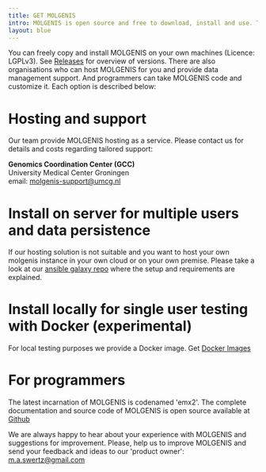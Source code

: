 ```yaml
---
title: GET MOLGENIS
intro: MOLGENIS is open source and free to download, install and use. There are also hosting services if you don't want to install and maintain yourself.
layout: blue
---
```


You can freely copy and install MOLGENIS on your own machines (Licence: LGPLv3). See [Releases](https://github.com/molgenis/molgenis/releases) for overview of versions. There are also organisations who can host MOLGENIS for you and provide data management support. And programmers can take MOLGENIS code and customize it. Each option is described below:

# Hosting and support
Our team provide MOLGENIS hosting as a service. Please contact us for details and costs regarding tailored support:

**Genomics Coordination Center (GCC)**  
University Medical Center Groningen  
email: <molgenis-support@umcg.nl>  


# Install on server for multiple users and data persistence

If our hosting solution is not suitable and you want to host your own molgenis instance in your own cloud or on your own premise. Please take a look at our [ansible galaxy repo](https://galaxy.ansible.com/molgenis) where the setup and requirements are explained.

# Install locally for single user testing with Docker (experimental)

For local testing purposes we provide a Docker image.  Get [Docker Images](https://github.com/molgenis/docker)

# For programmers
The latest incarnation of MOLGENIS is codenamed 'emx2'. The complete documentation and source code of MOLGENIS is open source available at [Github](http://github.com/molgenis/molgenis-emx2)

We are always happy to hear about your experience with MOLGENIS and suggestions for improvement. Please, help us to improve MOLGENIS and send your feedback and ideas to our 'product owner': <a href="mailto:m.a.swertz@gmail.com">m.a.swertz@gmail.com</a>
